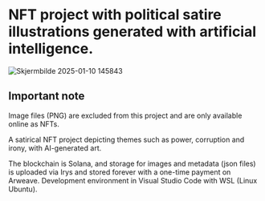 # NFT project with political satire illustrations generated with artificial intelligence.

![Skjermbilde 2025-01-10 145843](https://github.com/user-attachments/assets/13dc8997-ed80-4354-bbba-b7f40e7c68ae)

## Important note

Image files (PNG) are excluded from this project and are only available online as NFTs.

A satirical NFT project depicting themes such as power, corruption and irony, with AI-generated art.

The blockchain is Solana, and storage for images and metadata (json files) is uploaded via Irys and stored forever with a one-time payment on Arweave. Development environment in Visual Studio Code with WSL (Linux Ubuntu).
